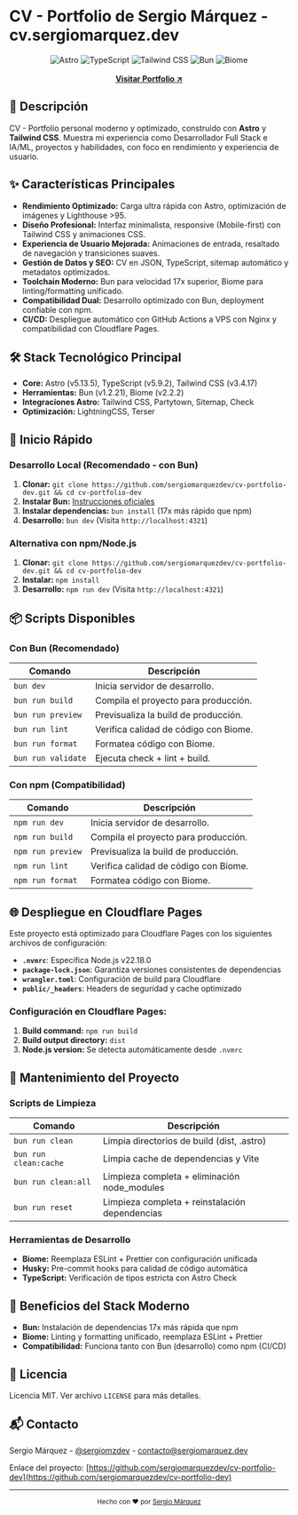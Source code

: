 # CV - Portfolio de Sergio Márquez - cv.sergiomarquez.dev

<div align="center">
  <img src="https://img.shields.io/badge/Astro-5.13.5-orange" alt="Astro">
  <img src="https://img.shields.io/badge/TypeScript-5.9.2-blue" alt="TypeScript">
  <img src="https://img.shields.io/badge/Tailwind_CSS-3.4.17-38B2AC" alt="Tailwind CSS">
  <img src="https://img.shields.io/badge/Bun-1.2.21-black" alt="Bun">
  <img src="https://img.shields.io/badge/Biome-2.2.2-60A5FA" alt="Biome">
  <br>
  <br>
  <strong>
    <a href="https://cv.sergiomarquez.dev" target="_blank">Visitar Portfolio ↗</a>
  </strong>
</div>

## 🎯 Descripción

CV - Portfolio personal moderno y optimizado, construido con **Astro** y **Tailwind CSS**. Muestra mi experiencia como Desarrollador Full Stack e IA/ML, proyectos y habilidades, con foco en rendimiento y experiencia de usuario.

## ✨ Características Principales

- **Rendimiento Optimizado:** Carga ultra rápida con Astro, optimización de imágenes y Lighthouse >95.
- **Diseño Profesional:** Interfaz minimalista, responsive (Mobile-first) con Tailwind CSS y animaciones CSS.
- **Experiencia de Usuario Mejorada:** Animaciones de entrada, resaltado de navegación y transiciones suaves.
- **Gestión de Datos y SEO:** CV en JSON, TypeScript, sitemap automático y metadatos optimizados.
- **Toolchain Moderno:** Bun para velocidad 17x superior, Biome para linting/formatting unificado.
- **Compatibilidad Dual:** Desarrollo optimizado con Bun, deployment confiable con npm.
- **CI/CD:** Despliegue automático con GitHub Actions a VPS con Nginx y compatibilidad con Cloudflare Pages.

## 🛠️ Stack Tecnológico Principal

- **Core:** Astro (v5.13.5), TypeScript (v5.9.2), Tailwind CSS (v3.4.17)
- **Herramientas:** Bun (v1.2.21), Biome (v2.2.2) 
- **Integraciones Astro:** Tailwind CSS, Partytown, Sitemap, Check
- **Optimización:** LightningCSS, Terser

## 🚀 Inicio Rápido

### Desarrollo Local (Recomendado - con Bun)

1. **Clonar:** `git clone https://github.com/sergiomarquezdev/cv-portfolio-dev.git && cd cv-portfolio-dev`
2. **Instalar Bun:** [Instrucciones oficiales](https://bun.sh/)
3. **Instalar dependencias:** `bun install` (17x más rápido que npm)
4. **Desarrollo:** `bun dev` (Visita `http://localhost:4321`)

### Alternativa con npm/Node.js

1. **Clonar:** `git clone https://github.com/sergiomarquezdev/cv-portfolio-dev.git && cd cv-portfolio-dev`
2. **Instalar:** `npm install`
3. **Desarrollo:** `npm run dev` (Visita `http://localhost:4321`)

## 📦 Scripts Disponibles

### Con Bun (Recomendado)
| Comando           | Descripción                            |
| ----------------- | -------------------------------------- |
| `bun dev`         | Inicia servidor de desarrollo.         |
| `bun run build`   | Compila el proyecto para producción.   |
| `bun run preview` | Previsualiza la build de producción.   |
| `bun run lint`    | Verifica calidad de código con Biome.  |
| `bun run format`  | Formatea código con Biome.             |
| `bun run validate`| Ejecuta check + lint + build.          |

### Con npm (Compatibilidad)
| Comando           | Descripción                            |
| ----------------- | -------------------------------------- |
| `npm run dev`     | Inicia servidor de desarrollo.         |
| `npm run build`   | Compila el proyecto para producción.   |
| `npm run preview` | Previsualiza la build de producción.   |
| `npm run lint`    | Verifica calidad de código con Biome.  |
| `npm run format`  | Formatea código con Biome.             |

## 🌐 Despliegue en Cloudflare Pages

Este proyecto está optimizado para Cloudflare Pages con los siguientes archivos de configuración:

- **`.nvmrc`**: Especifica Node.js v22.18.0
- **`package-lock.json`**: Garantiza versiones consistentes de dependencias
- **`wrangler.toml`**: Configuración de build para Cloudflare
- **`public/_headers`**: Headers de seguridad y cache optimizado

### Configuración en Cloudflare Pages:
1. **Build command:** `npm run build`
2. **Build output directory:** `dist`
3. **Node.js version:** Se detecta automáticamente desde `.nvmrc`

## 🧹 Mantenimiento del Proyecto

### Scripts de Limpieza
| Comando             | Descripción                                 |
| ------------------- | ------------------------------------------- |
| `bun run clean`     | Limpia directorios de build (dist, .astro) |
| `bun run clean:cache` | Limpia cache de dependencias y Vite      |
| `bun run clean:all` | Limpieza completa + eliminación node_modules |
| `bun run reset`     | Limpieza completa + reinstalación dependencias |

### Herramientas de Desarrollo
- **Biome:** Reemplaza ESLint + Prettier con configuración unificada
- **Husky:** Pre-commit hooks para calidad de código automática
- **TypeScript:** Verificación de tipos estricta con Astro Check

## 🔧 Beneficios del Stack Moderno

- **Bun:** Instalación de dependencias 17x más rápida que npm
- **Biome:** Linting y formatting unificado, reemplaza ESLint + Prettier
- **Compatibilidad:** Funciona tanto con Bun (desarrollo) como npm (CI/CD)

## 📝 Licencia

Licencia MIT. Ver archivo `LICENSE` para más detalles.

## 📬 Contacto

Sergio Márquez - [@sergiomzdev](https://x.com/sergiomzdev) - contacto@sergiomarquez.dev

Enlace del proyecto: [https://github.com/sergiomarquezdev/cv-portfolio-dev](https://github.com/sergiomarquezdev/cv-portfolio-dev)

---

<div align="center">
  <sub>Hecho con ❤️ por <a href="https://sergiomarquez.dev">Sergio Márquez</a></sub>
</div>
